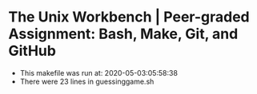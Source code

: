 # The Unix Workbench | Peer-graded Assignment: Bash, Make, Git, and GitHub
* This makefile was run at: 2020-05-03:05:58:38
* There were       23 lines in guessinggame.sh

